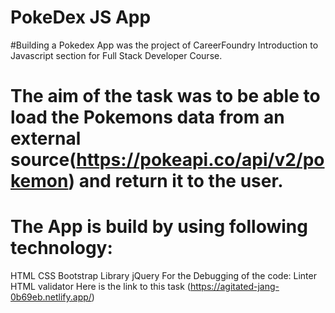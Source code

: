 # PokeDex JS App
#Building a Pokedex App was the project of CareerFoundry Introduction to Javascript section for Full Stack Developer Course.
# The aim of the task was to be able to load the Pokemons data from an external source(https://pokeapi.co/api/v2/pokemon) and return it to the user.
# The App is build by using following technology:
HTML
CSS
Bootstrap Library
jQuery
For the Debugging of the code:
Linter
HTML validator
Here is the link to this task (https://agitated-jang-0b69eb.netlify.app/)

